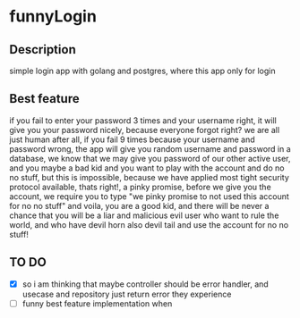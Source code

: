 # funnyLogin


## Description 
simple login app with golang and postgres, where this app only for login

## Best feature 
if you fail to enter your password 3 times and your username right, it will give you your password nicely, because everyone forgot right? we are all just human after all, if you fail 9 times because your username and password wrong, the app will give you random username and password in a database, we know that we may give you password of our other active user, and you maybe a bad kid and you want to play with the account and do no no stuff, but this is impossible, because we have applied most tight security protocol available, thats right!, a pinky promise, before we give you the account, we require you to type "we pinky promise to not used this account for no no stuff" and voila, you are a good kid, and there will be never a chance that you will be a liar and malicious evil user who want to rule the world, and who have devil horn also devil tail and use the account for no no stuff! 

## TO DO 
- [x] so i am thinking that maybe controller should be error handler, and usecase and repository just return error they experience
- [ ] funny best feature implementation when